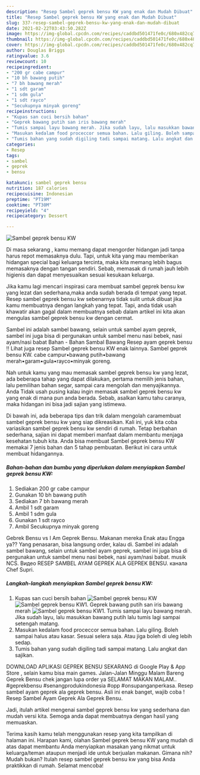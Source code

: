 ```yaml
---
description: "Resep Sambel geprek bensu KW yang enak dan Mudah Dibuat"
title: "Resep Sambel geprek bensu KW yang enak dan Mudah Dibuat"
slug: 337-resep-sambel-geprek-bensu-kw-yang-enak-dan-mudah-dibuat
date: 2021-02-22T03:43:50.282Z
image: https://img-global.cpcdn.com/recipes/caddbd501471fe0c/680x482cq70/sambel-geprek-bensu-kw-foto-resep-utama.jpg
thumbnail: https://img-global.cpcdn.com/recipes/caddbd501471fe0c/680x482cq70/sambel-geprek-bensu-kw-foto-resep-utama.jpg
cover: https://img-global.cpcdn.com/recipes/caddbd501471fe0c/680x482cq70/sambel-geprek-bensu-kw-foto-resep-utama.jpg
author: Douglas Briggs
ratingvalue: 3.6
reviewcount: 10
recipeingredient:
- "200 gr cabe campur"
- "10 bh bawang putih"
- "7 bh bawang merah"
- "1 sdt garam"
- "1 sdm gula"
- "1 sdt rayco"
- "Secukupnya minyak goreng"
recipeinstructions:
- "Kupas san cuci bersih bahan"
- "Geprek bawang putih san iris bawang merah"
- "Tumis sampai layu bawang merah. Jika sudah layu, lalu masukkan bawang putih lalu tumis lagi sampai setengah matang."
- "Masukan kedalam food proceccor semua bahan. Lalu giling. Boleh sampai halus atau kasar. Sesuai selera saja. Atau jiga boleh di uleg lebih sedap."
- "Tumis bahan yang sudah digiling tadi sampai matang. Lalu angkat dan sajikan."
categories:
- Resep
tags:
- sambel
- geprek
- bensu

katakunci: sambel geprek bensu 
nutrition: 187 calories
recipecuisine: Indonesian
preptime: "PT19M"
cooktime: "PT30M"
recipeyield: "4"
recipecategory: Dessert

---
```



![Sambel geprek bensu KW](https://img-global.cpcdn.com/recipes/caddbd501471fe0c/680x482cq70/sambel-geprek-bensu-kw-foto-resep-utama.jpg)

Di masa  sekarang , kamu memang dapat mengorder hidangan jadi tanpa harus repot memasaknya dulu. Tapi, untuk kita yang mau memberikan hidangan special bagi keluarga tercinta, maka kita memang lebih bagus memasaknya dengan tangan sendiri. Sebab, memasak di rumah jauh lebih higienis dan dapat menyesuaikan sesuai kesukaan keluarga.

Jika kamu lagi mencari inspirasi cara membuat sambel geprek bensu kw yang lezat dan sederhana,maka anda sudah berada di tempat yang tepat. Resep sambel geprek bensu kw  sebenarnya tidak sulit untuk dibuat jika kamu membuatnya dengan langkah yang tepat. Tapi, anda tidak usah khawatir akan gagal dalam membuatnya 
sebab dalam artikel ini kita akan mengulas sambel geprek bensu kw dengan cermat.  

Sambel ini adalah sambel bawang, selain untuk sambel ayam geprek, sambel ini juga bisa di pergunakan untuk sambel menu nasi bebek, nasi ayam/nasi babat Bahan - Bahan Sambal Bawang Resep ayam geprek bensu !! Lihat juga resep Sambel geprek bensu KW enak lainnya. Sambel geprek bensu KW. cabe campur•bawang putih•bawang merah•garam•gula•rayco•minyak goreng.

Nah untuk kamu yang mau memasak sambel geprek bensu kw yang lezat, ada beberapa tahap yang dapat dilakukan, pertama memilih jenis bahan, lalu pemilihan bahan segar, sampai cara mengolah dan menyajikannya. Anda Tidak usah pusing kalau ingin memasak sambel geprek bensu kw yang enak di mana pun anda berada. Sebab, asalkan kamu  tahu caranya, maka hidangan ini bisa jadi sajian yang istimewa.

Di bawah ini, ada beberapa tips dan trik dalam mengolah caramembuat sambel geprek bensu kw yang siap dikreasikan. Kali ini, yuk kita coba variasikan sambel geprek bensu kw sendiri di rumah. Tetap berbahan sederhana, sajian ini dapat memberi manfaat dalam membantu menjaga kesehatan tubuh kita. Anda bisa membuat Sambel geprek bensu KW memakai 7 jenis bahan dan 5 tahap pembuatan. Berikut ini cara untuk membuat hidangannya.

<!--inarticleads1-->

##### Bahan-bahan dan bumbu yang diperlukan dalam menyiapkan Sambel geprek bensu KW:

1. Sediakan 200 gr cabe campur
1. Gunakan 10 bh bawang putih
1. Sediakan 7 bh bawang merah
1. Ambil 1 sdt garam
1. Ambil 1 sdm gula
1. Gunakan 1 sdt rayco
1. Ambil Secukupnya minyak goreng


Gebrek Bensu vs I Am Geprek Bensu. Makanan mereka Enak atau Engga ya?? Yang penasaran, bisa langsung order, kalau di. Sambel ini adalah sambel bawang, selain untuk sambel ayam geprek, sambel ini juga bisa di pergunakan untuk sambel menu nasi bebek, nasi ayam/nasi babat. musik NCS. Видео RESEP SAMBEL AYAM GEPREK ALA GEPREK BENSU. канала Chef Supri. 

<!--inarticleads2-->

##### Langkah-langkah menyiapkan Sambel geprek bensu KW:

1. Kupas san cuci bersih bahan
<img src="https://img-global.cpcdn.com/steps/b8735a940b9884a7/160x128cq70/sambel-geprek-bensu-kw-langkah-memasak-1-foto.jpg" alt="Sambel geprek bensu KW"><img src="https://img-global.cpcdn.com/steps/f1e64a4cc6119a36/160x128cq70/sambel-geprek-bensu-kw-langkah-memasak-1-foto.jpg" alt="Sambel geprek bensu KW">1. Geprek bawang putih san iris bawang merah
<img src="https://img-global.cpcdn.com/steps/d4ce646e4ddbc211/160x128cq70/sambel-geprek-bensu-kw-langkah-memasak-2-foto.jpg" alt="Sambel geprek bensu KW">1. Tumis sampai layu bawang merah. Jika sudah layu, lalu masukkan bawang putih lalu tumis lagi sampai setengah matang.
1. Masukan kedalam food proceccor semua bahan. Lalu giling. Boleh sampai halus atau kasar. Sesuai selera saja. Atau jiga boleh di uleg lebih sedap.
1. Tumis bahan yang sudah digiling tadi sampai matang. Lalu angkat dan sajikan.


DOWNLOAD APLIKASI GEPREK BENSU SEKARANG di Google Play &amp; App Store , selain kamu bisa main games. Jalan-Jalan Minggu Malam Bareng Geprek Bensu chek jangan lupa order ya SELAMAT MAKAN MALAM.. #geprekbensu #senangprodukindonesia #opp #onsupanganperkasa. Resep sambel ayam geprek ala geprek bensu. Asli ini enak banget, wajib coba ! Resep Sambel Ayam Geprek Ala Geprek Bensu. 

Jadi, itulah artikel mengenai  sambel geprek bensu kw  yang sederhana dan mudah versi kita. Semoga anda dapat membuatnya dengan hasil yang memuaskan. 

Terima kasih kamu telah menggunakan resep yang kita tampilkan di halaman ini. Harapan kami, olahan  Sambel geprek bensu KW yang mudah di atas dapat membantu Anda menyiapkan masakan yang nikmat untuk keluarga/teman ataupun menjadi ide untuk berjualan makanan. Gimana nih? Mudah bukan? Itulah resep sambel geprek bensu kw yang bisa Anda praktikkan di rumah. Selamat mencoba!

